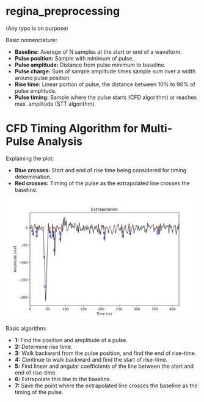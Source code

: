 # regina_preprocessing

(Any typo is on purpose)

Basic nomenclature:
* **Baseline:** Average of N samples at the start or end of a waveform.
* **Pulse position:** Sample with minimum of pulse.
* **Pulse amplitude:** Distance from pulse minimum to baseline.
* **Pulse charge:** Sum of sample amplitude times sample sum over a width around pulse position.
* **Rise time:** Linear portion of pulse, the distance between 10% to 90% of pulse amplitude.
* **Pulse timing:** Sample where the pulse starts (CFD algorithm) or reaches max. amplitude (STT algorithm). 

# CFD Timing Algorithm for Multi-Pulse Analysis

Explaining the plot:
* **Blue crosses:** Start and end of rise time being considered for timing determination.
* **Red crosses:** Timing of the pulse as the extrapolated line crosses the baseline.

![Waveform with pulse timing determined by CFD. Red crosses represent timing of  pulse.](./waveform_example.png)

Basic algorithm:
* **1:** Find the position and amplitude of a pulse.
* **2:** Determine rise time.
* **3:** Walk backward from the pulse position, and find the end of rise-time.
* **4:** Continue to walk backward and find the start of rise-time.
* **5:** Find linear and angular coefficients of the line between the start and end of rise-time.
* **6:** Extrapolate this line to the baseline.
* **7:** Save the point where the extrapolated line crosses the baseline as the timing of the pulse.

